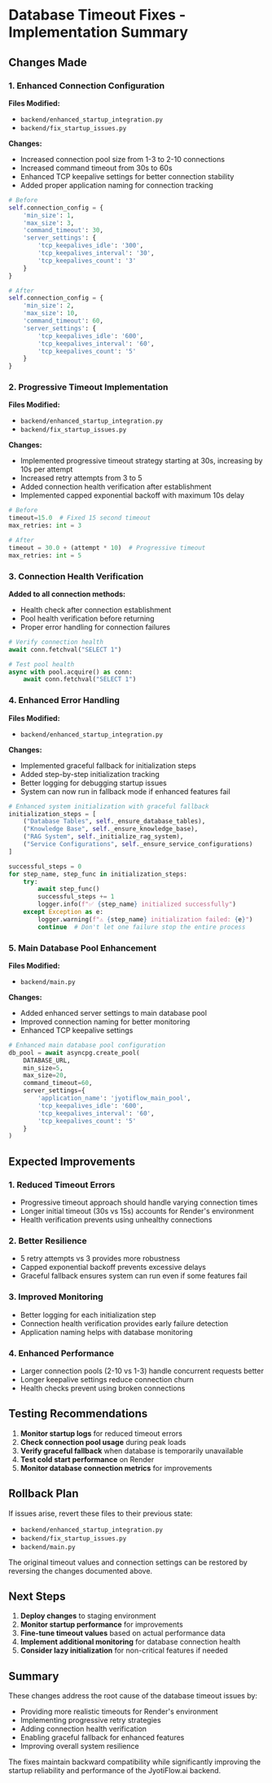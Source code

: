 # Database Timeout Fixes - Implementation Summary

## Changes Made

### 1. Enhanced Connection Configuration

**Files Modified:**
- `backend/enhanced_startup_integration.py`
- `backend/fix_startup_issues.py`

**Changes:**
- Increased connection pool size from 1-3 to 2-10 connections
- Increased command timeout from 30s to 60s
- Enhanced TCP keepalive settings for better connection stability
- Added proper application naming for connection tracking

```python
# Before
self.connection_config = {
    'min_size': 1,
    'max_size': 3,
    'command_timeout': 30,
    'server_settings': {
        'tcp_keepalives_idle': '300',
        'tcp_keepalives_interval': '30',
        'tcp_keepalives_count': '3'
    }
}

# After
self.connection_config = {
    'min_size': 2,
    'max_size': 10,
    'command_timeout': 60,
    'server_settings': {
        'tcp_keepalives_idle': '600',
        'tcp_keepalives_interval': '60',
        'tcp_keepalives_count': '5'
    }
}
```

### 2. Progressive Timeout Implementation

**Files Modified:**
- `backend/enhanced_startup_integration.py`
- `backend/fix_startup_issues.py`

**Changes:**
- Implemented progressive timeout strategy starting at 30s, increasing by 10s per attempt
- Increased retry attempts from 3 to 5
- Added connection health verification after establishment
- Implemented capped exponential backoff with maximum 10s delay

```python
# Before
timeout=15.0  # Fixed 15 second timeout
max_retries: int = 3

# After
timeout = 30.0 + (attempt * 10)  # Progressive timeout
max_retries: int = 5
```

### 3. Connection Health Verification

**Added to all connection methods:**
- Health check after connection establishment
- Pool health verification before returning
- Proper error handling for connection failures

```python
# Verify connection health
await conn.fetchval("SELECT 1")

# Test pool health
async with pool.acquire() as conn:
    await conn.fetchval("SELECT 1")
```

### 4. Enhanced Error Handling

**Files Modified:**
- `backend/enhanced_startup_integration.py`

**Changes:**
- Implemented graceful fallback for initialization steps
- Added step-by-step initialization tracking
- Better logging for debugging startup issues
- System can now run in fallback mode if enhanced features fail

```python
# Enhanced system initialization with graceful fallback
initialization_steps = [
    ("Database Tables", self._ensure_database_tables),
    ("Knowledge Base", self._ensure_knowledge_base),
    ("RAG System", self._initialize_rag_system),
    ("Service Configurations", self._ensure_service_configurations)
]

successful_steps = 0
for step_name, step_func in initialization_steps:
    try:
        await step_func()
        successful_steps += 1
        logger.info(f"✅ {step_name} initialized successfully")
    except Exception as e:
        logger.warning(f"⚠️ {step_name} initialization failed: {e}")
        continue  # Don't let one failure stop the entire process
```

### 5. Main Database Pool Enhancement

**Files Modified:**
- `backend/main.py`

**Changes:**
- Added enhanced server settings to main database pool
- Improved connection naming for better monitoring
- Enhanced TCP keepalive settings

```python
# Enhanced main database pool configuration
db_pool = await asyncpg.create_pool(
    DATABASE_URL,
    min_size=5,
    max_size=20,
    command_timeout=60,
    server_settings={
        'application_name': 'jyotiflow_main_pool',
        'tcp_keepalives_idle': '600',
        'tcp_keepalives_interval': '60',
        'tcp_keepalives_count': '5'
    }
)
```

## Expected Improvements

### 1. Reduced Timeout Errors
- Progressive timeout approach should handle varying connection times
- Longer initial timeout (30s vs 15s) accounts for Render's environment
- Health verification prevents using unhealthy connections

### 2. Better Resilience
- 5 retry attempts vs 3 provides more robustness
- Capped exponential backoff prevents excessive delays
- Graceful fallback ensures system can run even if some features fail

### 3. Improved Monitoring
- Better logging for each initialization step
- Connection health verification provides early failure detection
- Application naming helps with database monitoring

### 4. Enhanced Performance
- Larger connection pools (2-10 vs 1-3) handle concurrent requests better
- Longer keepalive settings reduce connection churn
- Health checks prevent using broken connections

## Testing Recommendations

1. **Monitor startup logs** for reduced timeout errors
2. **Check connection pool usage** during peak loads
3. **Verify graceful fallback** when database is temporarily unavailable
4. **Test cold start performance** on Render
5. **Monitor database connection metrics** for improvements

## Rollback Plan

If issues arise, revert these files to their previous state:
- `backend/enhanced_startup_integration.py`
- `backend/fix_startup_issues.py`
- `backend/main.py`

The original timeout values and connection settings can be restored by reversing the changes documented above.

## Next Steps

1. **Deploy changes** to staging environment
2. **Monitor startup performance** for improvements
3. **Fine-tune timeout values** based on actual performance data
4. **Implement additional monitoring** for database connection health
5. **Consider lazy initialization** for non-critical features if needed

## Summary

These changes address the root cause of the database timeout issues by:
- Providing more realistic timeouts for Render's environment
- Implementing progressive retry strategies
- Adding connection health verification
- Enabling graceful fallback for enhanced features
- Improving overall system resilience

The fixes maintain backward compatibility while significantly improving the startup reliability and performance of the JyotiFlow.ai backend.